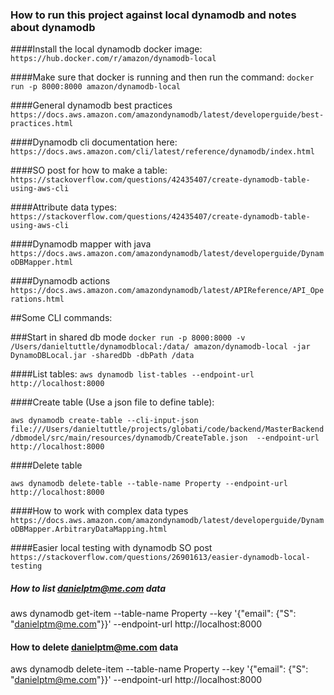 ### How to run this project against local dynamodb and notes about dynamodb

####Install the local dynamodb docker image:
`https://hub.docker.com/r/amazon/dynamodb-local`

####Make sure that docker is running and then run the command:
`docker run -p 8000:8000 amazon/dynamodb-local`

####General dynamodb best practices
`https://docs.aws.amazon.com/amazondynamodb/latest/developerguide/best-practices.html`

####Dynamodb cli documentation here:
`https://docs.aws.amazon.com/cli/latest/reference/dynamodb/index.html`

####SO post for how to make a table:
`https://stackoverflow.com/questions/42435407/create-dynamodb-table-using-aws-cli`

####Attribute data types:
`https://stackoverflow.com/questions/42435407/create-dynamodb-table-using-aws-cli `

####Dynamodb mapper with java
`https://docs.aws.amazon.com/amazondynamodb/latest/developerguide/DynamoDBMapper.html`

####Dynamodb actions
`https://docs.aws.amazon.com/amazondynamodb/latest/APIReference/API_Operations.html`

##Some CLI commands:

###Start in shared db mode
`docker run -p 8000:8000 -v /Users/danieltuttle/dynamodblocal:/data/ amazon/dynamodb-local -jar DynamoDBLocal.jar -sharedDb -dbPath /data`

####List tables: 
`aws dynamodb list-tables --endpoint-url http://localhost:8000`

####Create table (Use a json file to define table):

`aws dynamodb create-table --cli-input-json file:///Users/danieltuttle/projects/globati/code/backend/MasterBackend/dbmodel/src/main/resources/dynamodb/CreateTable.json  --endpoint-url http://localhost:8000`

####Delete table

`aws dynamodb delete-table --table-name Property --endpoint-url http://localhost:8000`

####How to work with complex data types
`https://docs.aws.amazon.com/amazondynamodb/latest/developerguide/DynamoDBMapper.ArbitraryDataMapping.html`

####Easier local testing with dynamodb SO post
`https://stackoverflow.com/questions/26901613/easier-dynamodb-local-testing`

##### How to list danielptm@me.com data
aws dynamodb get-item --table-name Property --key '{"email": {"S": "danielptm@me.com"}}' --endpoint-url http://localhost:8000

#### How to delete danielptm@me.com data
aws dynamodb delete-item --table-name Property --key '{"email": {"S": "danielptm@me.com"}}' --endpoint-url http://localhost:8000







